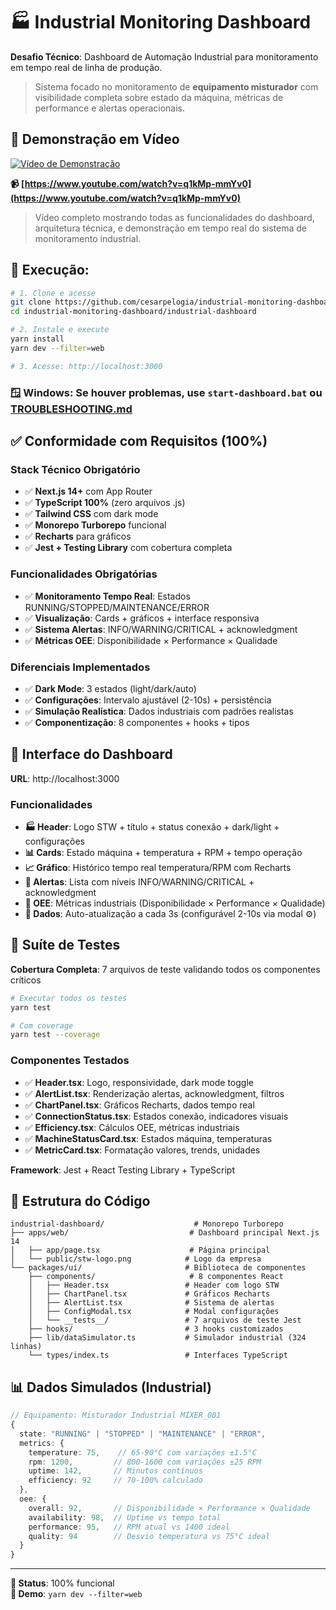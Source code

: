 # 🏭 Industrial Monitoring Dashboard

**Desafio Técnico**: Dashboard de Automação Industrial para monitoramento em tempo real de linha de produção.

> Sistema focado no monitoramento de **equipamento misturador** com visibilidade completa sobre estado da máquina, métricas de performance e alertas operacionais.

## 🎥 Demonstração em Vídeo

[![Vídeo de Demonstração](https://img.shields.io/badge/▶️_Assistir_Demonstração-FF0000?style=for-the-badge&logo=youtube&logoColor=white)](https://www.youtube.com/watch?v=q1kMp-mmYv0)

**📹 [https://www.youtube.com/watch?v=q1kMp-mmYv0](https://www.youtube.com/watch?v=q1kMp-mmYv0)**

> Vídeo completo mostrando todas as funcionalidades do dashboard, arquitetura técnica, e demonstração em tempo real do sistema de monitoramento industrial.

## 🚀 Execução:

```bash
# 1. Clone e acesse
git clone https://github.com/cesarpelogia/industrial-monitoring-dashboard.git
cd industrial-monitoring-dashboard/industrial-dashboard

# 2. Instale e execute
yarn install
yarn dev --filter=web

# 3. Acesse: http://localhost:3000
```

### 🪟 **Windows**: Se houver problemas, use `start-dashboard.bat` ou [TROUBLESHOOTING.md](./TROUBLESHOOTING.md)

## ✅ Conformidade com Requisitos (100%)

### Stack Técnico Obrigatório
- ✅ **Next.js 14+** com App Router
- ✅ **TypeScript 100%** (zero arquivos .js)
- ✅ **Tailwind CSS** com dark mode
- ✅ **Monorepo Turborepo** funcional
- ✅ **Recharts** para gráficos
- ✅ **Jest + Testing Library** com cobertura completa

### Funcionalidades Obrigatórias
- ✅ **Monitoramento Tempo Real**: Estados RUNNING/STOPPED/MAINTENANCE/ERROR
- ✅ **Visualização**: Cards + gráficos + interface responsiva
- ✅ **Sistema Alertas**: INFO/WARNING/CRITICAL + acknowledgment
- ✅ **Métricas OEE**: Disponibilidade × Performance × Qualidade

### Diferenciais Implementados
- ✅ **Dark Mode**: 3 estados (light/dark/auto)
- ✅ **Configurações**: Intervalo ajustável (2-10s) + persistência
- ✅ **Simulação Realística**: Dados industriais com padrões realistas
- ✅ **Componentização**: 8 componentes + hooks + tipos

## 🎯 Interface do Dashboard

**URL**: http://localhost:3000

### Funcionalidades
- **🏭 Header**: Logo STW + título + status conexão + dark/light + configurações
- **📊 Cards**: Estado máquina + temperatura + RPM + tempo operação  
- **📈 Gráfico**: Histórico tempo real temperatura/RPM com Recharts
- **🚨 Alertas**: Lista com níveis INFO/WARNING/CRITICAL + acknowledgment
- **📐 OEE**: Métricas industriais (Disponibilidade × Performance × Qualidade)
- **🔄 Dados**: Auto-atualização a cada 3s (configurável 2-10s via modal ⚙️)

## 🧪 Suíte de Testes

**Cobertura Completa**: 7 arquivos de teste validando todos os componentes críticos

```bash
# Executar todos os testes
yarn test

# Com coverage
yarn test --coverage
```

### Componentes Testados
- ✅ **Header.tsx**: Logo, responsividade, dark mode toggle
- ✅ **AlertList.tsx**: Renderização alertas, acknowledgment, filtros
- ✅ **ChartPanel.tsx**: Gráficos Recharts, dados tempo real
- ✅ **ConnectionStatus.tsx**: Estados conexão, indicadores visuais
- ✅ **Efficiency.tsx**: Cálculos OEE, métricas industriais
- ✅ **MachineStatusCard.tsx**: Estados máquina, temperaturas
- ✅ **MetricCard.tsx**: Formatação valores, trends, unidades

**Framework**: Jest + React Testing Library + TypeScript

## 📁 Estrutura do Código

```
industrial-dashboard/                    # Monorepo Turborepo
├── apps/web/                           # Dashboard principal Next.js 14
│   ├── app/page.tsx                    # Página principal
│   └── public/stw-logo.png            # Logo da empresa
└── packages/ui/                       # Biblioteca de componentes
    ├── components/                     # 8 componentes React
    │   ├── Header.tsx                 # Header com logo STW
    │   ├── ChartPanel.tsx             # Gráficos Recharts
    │   ├── AlertList.tsx              # Sistema de alertas
    │   ├── ConfigModal.tsx            # Modal configurações
    │   └── __tests__/                 # 7 arquivos de teste Jest
    ├── hooks/                         # 3 hooks customizados
    ├── lib/dataSimulator.ts           # Simulador industrial (324 linhas)
    └── types/index.ts                 # Interfaces TypeScript
```

## 📊 Dados Simulados (Industrial)

```typescript
// Equipamento: Misturador Industrial MIXER_001
{
  state: "RUNNING" | "STOPPED" | "MAINTENANCE" | "ERROR",
  metrics: {
    temperature: 75,    // 65-90°C com variações ±1.5°C
    rpm: 1200,         // 800-1600 com variações ±25 RPM  
    uptime: 142,       // Minutos contínuos
    efficiency: 92     // 70-100% calculado
  },
  oee: {
    overall: 92,       // Disponibilidade × Performance × Qualidade
    availability: 98,  // Uptime vs tempo total
    performance: 95,   // RPM atual vs 1400 ideal
    quality: 94        // Desvio temperatura vs 75°C ideal
  }
}
```

---

**🎯 Status**: 100% funcional  
**🚀 Demo**: `yarn dev --filter=web`
